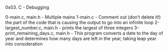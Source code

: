 0x03. C - Debugging

0-main.c, main.h - Multiple mains
1-main.c - Comment out (don’t delete it!) the part of the code that is causing the output to go into an infinite loop
2-largest_number.c, main.h - prints the largest of three integers
3-print_remaining_days.c, main.h - This program converts a date to the day of year and determines how many days are left in the year, taking leap year into consideration
